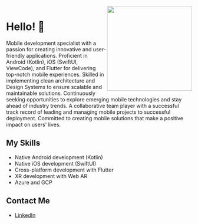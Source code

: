 <img align='right' src="https://media.giphy.com/media/M9gbBd9nbDrOTu1Mqx/giphy.gif" width="230">
<!--h3 align="center">Hi there! I'm Divino Borges <img src="https://camo.githubusercontent.com/40dff491d4e8123af55298ef908faedb66c463e5/68747470733a2f2f6d656469612e67697068792e636f6d2f6d656469612f57556c706c634d704f43456d5447427442572f67697068792e676966" width="50"/></h3-->

# Hello! 👋

Mobile development specialist with a passion for creating innovative and user-friendly applications. Proficient in Android (Kotlin), iOS (SwiftUI, ViewCode), and Flutter for delivering top-notch mobile experiences. Skilled in implementing clean architecture and Design Systems to ensure scalable and maintainable solutions. Continuously seeking opportunities to explore emerging mobile technologies and stay ahead of industry trends. A collaborative team player with a successful track record of leading and managing mobile projects to successful deployment. Committed to creating mobile solutions that make a positive impact on users' lives.

## My Skills

- Native Android development (Kotlin)
- Native iOS development (SwiftUI)
- Cross-platform development with Flutter
- XR development with Web AR
- Azure and GCP

## Contact Me

- [LinkedIn](https://www.linkedin.com/in/divinoborges)

